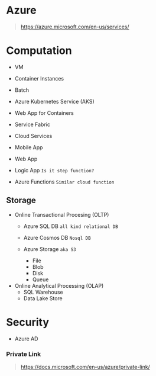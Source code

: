 # Azure
> https://azure.microsoft.com/en-us/services/

# Computation
- VM
- Container Instances
- Batch
- Azure Kubernetes Service (AKS)
- Web App for Containers

- Service Fabric
- Cloud Services
- Mobile App
- Web App

- Logic App `Is it step function?`
- Azure Functions `Similar cloud function`

## Storage
- Online Transactional Procesing (OLTP)
  - Azure SQL DB `all kind relational DB`

  - Azure Cosmos DB `Nosql DB`

  - Azure Storage `aka S3`
    - File
    - Blob
    - Disk
    - Queue
- Online Analytical Processing (OLAP)
  - SQL Warehouse
  - Data Lake Store
# Security
- Azure AD

### Private Link
> https://docs.microsoft.com/en-us/azure/private-link/